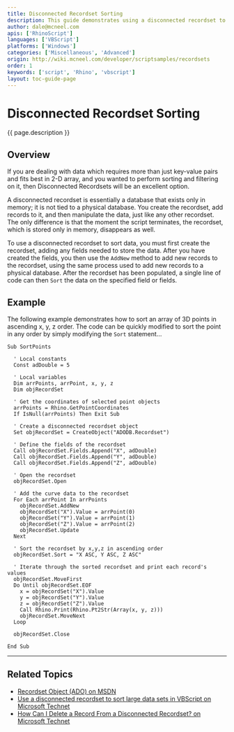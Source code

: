 ```yaml
---
title: Disconnected Recordset Sorting
description: This guide demonstrates using a disconnected recordset to sort data.
author: dale@mcneel.com
apis: ['RhinoScript']
languages: ['VBScript']
platforms: ['Windows']
categories: ['Miscellaneous', 'Advanced']
origin: http://wiki.mcneel.com/developer/scriptsamples/recordsets
order: 1
keywords: ['script', 'Rhino', 'vbscript']
layout: toc-guide-page
---
```


# Disconnected Recordset Sorting

{{ page.description }}

## Overview

If you are dealing with data which requires more than just key-value pairs and fits best in 2-D array, and you wanted to perform sorting and filtering on it, then Disconnected Recordsets will be an excellent option.

A disconnected recordset is essentially a database that exists only in memory; it is not tied to a physical database.  You create the recordset, add records to it, and then manipulate the data, just like any other recordset.  The only difference is that the moment the script terminates, the recordset, which is stored only in memory, disappears as well.

To use a disconnected recordset to sort data, you must first create the recordset, adding any fields needed to store the data. After you have created the fields, you then use the `AddNew` method to add new records to the recordset, using the same process used to add new records to a physical database.  After the recordset has been populated, a single line of code can then `Sort` the data on the specified field or fields.

## Example

The following example demonstrates how to sort an array of 3D points in ascending x, y, z order. The code can be quickly modified to sort the point in any order by simply modifying the `Sort` statement...

```vbnet
Sub SortPoints

  ' Local constants
  Const adDouble = 5

  ' Local variables
  Dim arrPoints, arrPoint, x, y, z
  Dim objRecordSet

  ' Get the coordinates of selected point objects
  arrPoints = Rhino.GetPointCoordinates
  If IsNull(arrPoints) Then Exit Sub

  ' Create a disconnected recordset object
  Set objRecordSet = CreateObject("ADODB.Recordset")

  ' Define the fields of the recordset
  Call objRecordSet.Fields.Append("X", adDouble)
  Call objRecordSet.Fields.Append("Y", adDouble)
  Call objRecordSet.Fields.Append("Z", adDouble)

  ' Open the recordset
  objRecordSet.Open

  ' Add the curve data to the recordset
  For Each arrPoint In arrPoints
    objRecordSet.AddNew
    objRecordSet("X").Value = arrPoint(0)
    objRecordSet("Y").Value = arrPoint(1)
    objRecordSet("Z").Value = arrPoint(2)
    objRecordSet.Update
  Next

  ' Sort the recordset by x,y,z in ascending order
  objRecordSet.Sort = "X ASC, Y ASC, Z ASC"

  ' Iterate through the sorted recordset and print each record's values
  objRecordSet.MoveFirst
  Do Until objRecordSet.EOF
    x = objRecordSet("X").Value
    y = objRecordSet("Y").Value
    z = objRecordSet("Z").Value
    Call Rhino.Print(Rhino.Pt2Str(Array(x, y, z)))
    objRecordSet.MoveNext
  Loop

  objRecordSet.Close

End Sub
```

---

## Related Topics

- [Recordset Object (ADO) on MSDN](http://msdn.microsoft.com/en-us/library/windows/desktop/ms681510(v=vs.85).aspx)
- [Use a disconnected recordset to sort large data sets in VBScript on Microsoft Technet](http://technet.microsoft.com/en-us/magazine/2008.09.heyscriptingguy.aspx?pr=PuzzleAnswer)
- [How Can I Delete a Record From a Disconnected Recordset? on Microsoft Technet](http://blogs.technet.com/b/heyscriptingguy/archive/2006/10/11/how-can-i-delete-a-record-from-a-disconnected-recordset.aspx)
